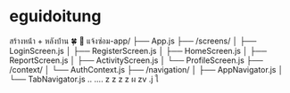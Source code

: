 # eguidoitung


สร้างหน้่า + หลังบ้่าน 🍀
📁 แจ้งซ่อม-app/
├── App.js
├── /screens/
│   ├── LoginScreen.js
│   ├── RegisterScreen.js
│   ├── HomeScreen.js
│   ├── ReportScreen.js
│   ├── ActivityScreen.js
│   └── ProfileScreen.js
├── /context/
│   └── AuthContext.js
├── /navigation/
│   ├── AppNavigator.js
│   └── TabNavigator.js
 ..
....
z
z
z
z
ผ
zv
.j
ใ
